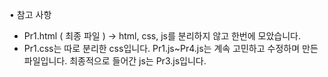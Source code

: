 • 참고 사항
- Pr1.html ( 최종 파일 ) -> html, css, js를 분리하지 않고 한번에 모았습니다.
- Pr1.css는 따로 분리한 css입니다. Pr1.js~Pr4.js는 계속 고민하고 수정하며 만든 파일입니다. 최종적으로 들어간 js는 Pr3.js입니다.
